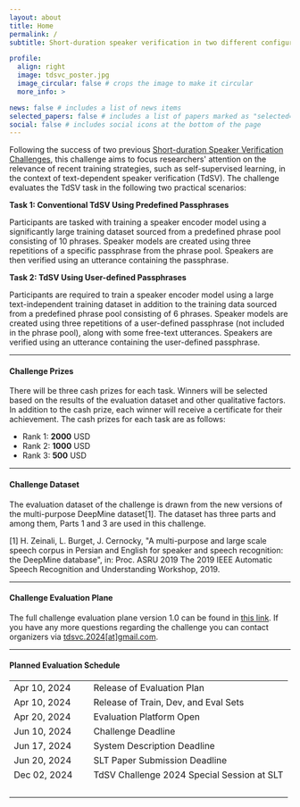 ```yaml
---
layout: about
title: Home
permalink: /
subtitle: Short-duration speaker verification in two different configurations

profile:
  align: right
  image: tdsvc_poster.jpg
  image_circular: false # crops the image to make it circular
  more_info: >

news: false # includes a list of news items
selected_papers: false # includes a list of papers marked as "selected={true}"
social: false # includes social icons at the bottom of the page
---
```


Following the success of two previous [Short-duration Speaker Verification Challenges](https://sdsvc.github.io/), this challenge aims to focus researchers' attention on the relevance of recent training strategies, such as self-supervised learning, in the context of text-dependent speaker verification (TdSV). The challenge evaluates the TdSV task in the following two practical scenarios:

**Task 1: Conventional TdSV Using Predefined Passphrases**

Participants are tasked with training a speaker encoder model using a significantly large training dataset sourced from a predefined phrase pool consisting of 10 phrases. Speaker models are created using three repetitions of a specific passphrase from the phrase pool. Speakers are then verified using an utterance containing the passphrase.

**Task 2: TdSV Using User-defined Passphrases**

Participants are required to train a speaker encoder model using a large text-independent training dataset in addition to the training data sourced from a predefined phrase pool consisting of 6 phrases. Speaker models are created using three repetitions of a user-defined passphrase (not included in the phrase pool), along with some free-text utterances. Speakers are verified using an utterance containing the user-defined passphrase.

---

#### Challenge Prizes
	
There will be three cash prizes for each task. Winners will be selected based on the results of the evaluation dataset and other qualitative factors. In addition to the cash prize, each winner will receive a certificate for their achievement. The cash prizes for each task are as follows:

- Rank 1: **2000** USD
- Rank 2: **1000** USD
- Rank 3: **500** USD

---

#### Challenge Dataset

The evaluation dataset of the challenge is drawn from the new versions of the multi-purpose DeepMine dataset[1]. The dataset has three parts and among them, Parts 1 and 3 are used in this challenge.

[1] H. Zeinali, L. Burget, J. Cernocky, "A multi-purpose and large scale speech corpus in Persian and English for speaker and speech recognition:  the DeepMine database", in:  Proc. ASRU 2019 The 2019 IEEE Automatic Speech Recognition and Understanding Workshop, 2019.

---

#### Challenge Evaluation Plane

The full challenge evaluation plane version 1.0 can be found in [this link](https://tdsvc.github.io/assets/pdf/TdSV_Challenge_2024_Evaluation_Plan.pdf). If you have any more questions regarding the challenge you can contact organizers via [tdsvc.2024\[at\]gmail.com](mailto:tdsvc.2024\[at\]gmail.com).

---

#### Planned Evaluation Schedule

<table border="0">
 <tr>
    <td>
    Apr 10, 2024
    </td>
    <td>
    Release of Evaluation Plan
    </td>
 </tr>
 <tr>
    <td>
    Apr 10, 2024
    </td>
    <td>
    Release of Train, Dev, and Eval Sets
    </td>
 </tr>
 <tr>
    <td>
    Apr 20, 2024
    </td>
    <td>
    Evaluation Platform Open
    </td>
 </tr>
 <tr>
    <td>
    Jun 10, 2024
    </td>
    <td>
    Challenge Deadline
    </td>
 </tr>
 <tr>
    <td>
    Jun 17, 2024
    </td>
    <td>
    System Description Deadline
    </td>
 </tr>
 <tr>
    <td>
    Jun 20, 2024
    </td>
    <td>
    SLT Paper Submission Deadline
    </td>
 </tr>
 <tr>
    <td>
    Dec 02, 2024 &nbsp;&nbsp;&nbsp;&nbsp;
    </td>
    <td>
    TdSV Challenge 2024 Special Session at SLT
    </td>
 </tr>
 <tr><td> &nbsp; </td></tr>
</table>

